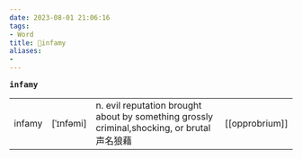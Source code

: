 ```yaml
---
date: 2023-08-01 21:06:16
tags: 
- Word
title: 📖infamy
aliases: 
- 
---
```


<pre><strong>infamy</strong></pre>
|   |   |   |   |
|---|---|---|---|
|infamy|[ˈɪnfəmi]|n. evil reputation brought about by something grossly criminal,shocking, or brutal 声名狼藉|[[opprobrium]]|